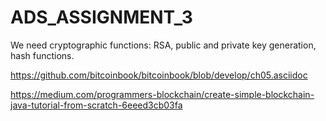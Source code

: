 # ADS_ASSIGNMENT_3

We need cryptographic functions: RSA, public and private key generation, hash functions.

https://github.com/bitcoinbook/bitcoinbook/blob/develop/ch05.asciidoc

https://medium.com/programmers-blockchain/create-simple-blockchain-java-tutorial-from-scratch-6eeed3cb03fa
